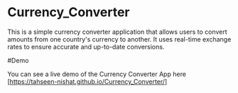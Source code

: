 # Currency_Converter

This is a simple currency converter application that allows users to convert amounts from one country's currency to another. It uses real-time exchange rates to ensure accurate and up-to-date conversions.


#Demo

You can see a live demo of the Currency Converter App here [https://tahseen-nishat.github.io/Currency_Converter/]
